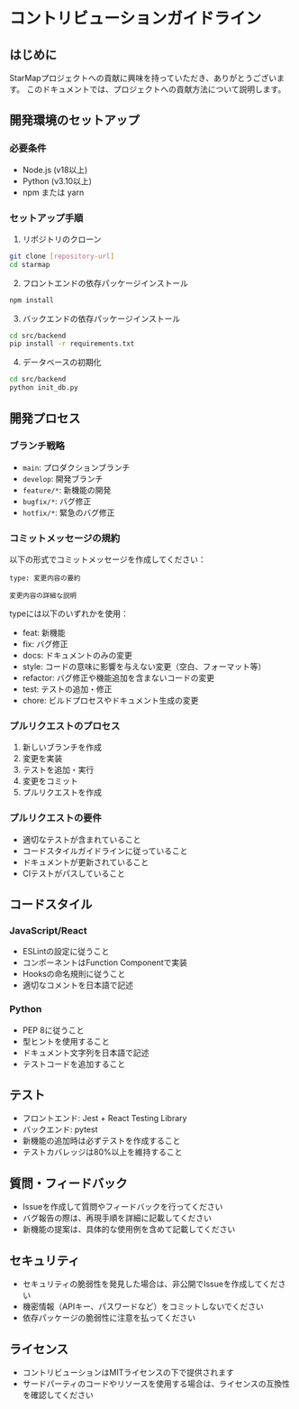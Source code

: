 # コントリビューションガイドライン

## はじめに
StarMapプロジェクトへの貢献に興味を持っていただき、ありがとうございます。
このドキュメントでは、プロジェクトへの貢献方法について説明します。

## 開発環境のセットアップ

### 必要条件
- Node.js (v18以上)
- Python (v3.10以上)
- npm または yarn

### セットアップ手順
1. リポジトリのクローン
```bash
git clone [repository-url]
cd starmap
```

2. フロントエンドの依存パッケージインストール
```bash
npm install
```

3. バックエンドの依存パッケージインストール
```bash
cd src/backend
pip install -r requirements.txt
```

4. データベースの初期化
```bash
cd src/backend
python init_db.py
```

## 開発プロセス

### ブランチ戦略
- `main`: プロダクションブランチ
- `develop`: 開発ブランチ
- `feature/*`: 新機能の開発
- `bugfix/*`: バグ修正
- `hotfix/*`: 緊急のバグ修正

### コミットメッセージの規約
以下の形式でコミットメッセージを作成してください：

```
type: 変更内容の要約

変更内容の詳細な説明
```

typeには以下のいずれかを使用：
- feat: 新機能
- fix: バグ修正
- docs: ドキュメントのみの変更
- style: コードの意味に影響を与えない変更（空白、フォーマット等）
- refactor: バグ修正や機能追加を含まないコードの変更
- test: テストの追加・修正
- chore: ビルドプロセスやドキュメント生成の変更

### プルリクエストのプロセス
1. 新しいブランチを作成
2. 変更を実装
3. テストを追加・実行
4. 変更をコミット
5. プルリクエストを作成

### プルリクエストの要件
- 適切なテストが含まれていること
- コードスタイルガイドラインに従っていること
- ドキュメントが更新されていること
- CIテストがパスしていること

## コードスタイル

### JavaScript/React
- ESLintの設定に従うこと
- コンポーネントはFunction Componentで実装
- Hooksの命名規則に従うこと
- 適切なコメントを日本語で記述

### Python
- PEP 8に従うこと
- 型ヒントを使用すること
- ドキュメント文字列を日本語で記述
- テストコードを追加すること

## テスト
- フロントエンド: Jest + React Testing Library
- バックエンド: pytest
- 新機能の追加時は必ずテストを作成すること
- テストカバレッジは80%以上を維持すること

## 質問・フィードバック
- Issueを作成して質問やフィードバックを行ってください
- バグ報告の際は、再現手順を詳細に記載してください
- 新機能の提案は、具体的な使用例を含めて記載してください

## セキュリティ
- セキュリティの脆弱性を発見した場合は、非公開でIssueを作成してください
- 機密情報（APIキー、パスワードなど）をコミットしないでください
- 依存パッケージの脆弱性に注意を払ってください

## ライセンス
- コントリビューションはMITライセンスの下で提供されます
- サードパーティのコードやリソースを使用する場合は、ライセンスの互換性を確認してください
